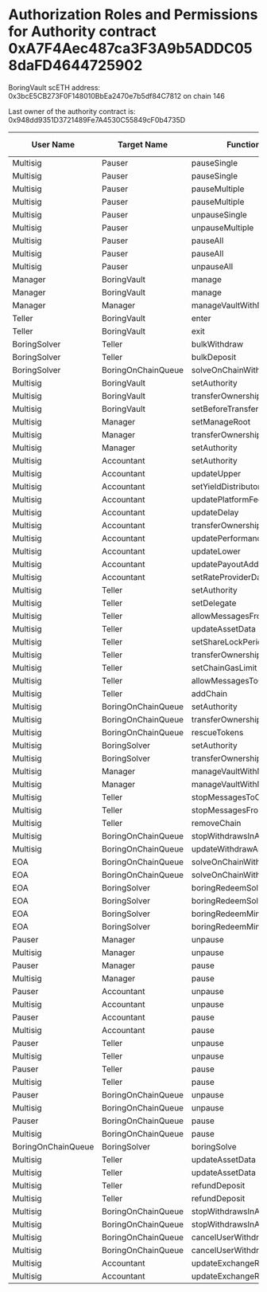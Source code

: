 # Authorization Roles and Permissions for Authority contract 0xA7F4Aec487ca3F3A9b5ADDC058daFD4644725902

BoringVault scETH address: 0x3bcE5CB273F0F148010BbEa2470e7b5df84C7812 on chain 146

Last owner of the authority contract is: 0x948dd9351D3721489Fe7A4530C55849cF0b4735D

| User Name | Target Name | Function Names | Function Signatures | User Address | Target Address |
|-----------|-------------|----------------|-------------------|--------------|----------------|
| Multisig | Pauser | pauseSingle | 0x6fa02012 | 0xE89CeE9837e6Fce3b1Ebd8E1C779b76fd6E20136 | 0xf46335dD880EaC9f06d07a1dD15882b9874e9FB6 |
| Multisig | Pauser | pauseSingle | 0x6fa02012 | 0xB26AEb430b5Bf6Be55763b42095E82DB9a1838B8 | 0xf46335dD880EaC9f06d07a1dD15882b9874e9FB6 |
| Multisig | Pauser | pauseMultiple | 0x1414a737 | 0xE89CeE9837e6Fce3b1Ebd8E1C779b76fd6E20136 | 0xf46335dD880EaC9f06d07a1dD15882b9874e9FB6 |
| Multisig | Pauser | pauseMultiple | 0x1414a737 | 0xB26AEb430b5Bf6Be55763b42095E82DB9a1838B8 | 0xf46335dD880EaC9f06d07a1dD15882b9874e9FB6 |
| Multisig | Pauser | unpauseSingle | 0x4ed1a7ed | 0x948dd9351D3721489Fe7A4530C55849cF0b4735D | 0xf46335dD880EaC9f06d07a1dD15882b9874e9FB6 |
| Multisig | Pauser | unpauseMultiple | 0x2a578b95 | 0x948dd9351D3721489Fe7A4530C55849cF0b4735D | 0xf46335dD880EaC9f06d07a1dD15882b9874e9FB6 |
| Multisig | Pauser | pauseAll | 0x595c6a67 | 0xE89CeE9837e6Fce3b1Ebd8E1C779b76fd6E20136 | 0xf46335dD880EaC9f06d07a1dD15882b9874e9FB6 |
| Multisig | Pauser | pauseAll | 0x595c6a67 | 0xB26AEb430b5Bf6Be55763b42095E82DB9a1838B8 | 0xf46335dD880EaC9f06d07a1dD15882b9874e9FB6 |
| Multisig | Pauser | unpauseAll | 0x8a2ddd03 | 0x948dd9351D3721489Fe7A4530C55849cF0b4735D | 0xf46335dD880EaC9f06d07a1dD15882b9874e9FB6 |
| Manager | BoringVault | manage | 0xf6e715d0 | 0x6830046d872604E92f9F95F225fF63f2300bc1e9 | 0x3bcE5CB273F0F148010BbEa2470e7b5df84C7812 |
| Manager | BoringVault | manage | 0x224d8703 | 0x6830046d872604E92f9F95F225fF63f2300bc1e9 | 0x3bcE5CB273F0F148010BbEa2470e7b5df84C7812 |
| Manager | Manager | manageVaultWithMerkleVerification | 0x244b0f6a | 0x6830046d872604E92f9F95F225fF63f2300bc1e9 | 0x6830046d872604E92f9F95F225fF63f2300bc1e9 |
| Teller | BoringVault | enter | 0x39d6ba32 | 0x31A5A9F60Dc3d62fa5168352CaF0Ee05aA18f5B8 | 0x3bcE5CB273F0F148010BbEa2470e7b5df84C7812 |
| Teller | BoringVault | exit | 0x18457e61 | 0x31A5A9F60Dc3d62fa5168352CaF0Ee05aA18f5B8 | 0x3bcE5CB273F0F148010BbEa2470e7b5df84C7812 |
| BoringSolver | Teller | bulkWithdraw | 0x3e64ce99 | 0x1dabab81AE16B945a747E52C4e5bd41a7b1cB8b3 | 0x31A5A9F60Dc3d62fa5168352CaF0Ee05aA18f5B8 |
| BoringSolver | Teller | bulkDeposit | 0x9d574420 | 0x1dabab81AE16B945a747E52C4e5bd41a7b1cB8b3 | 0x31A5A9F60Dc3d62fa5168352CaF0Ee05aA18f5B8 |
| BoringSolver | BoringOnChainQueue | solveOnChainWithdraws | 0x412638dc | 0x1dabab81AE16B945a747E52C4e5bd41a7b1cB8b3 | 0x555f4dF2180df6257860F23b29d653c1AAFb7957 |
| Multisig | BoringVault | setAuthority | 0x7a9e5e4b | 0x948dd9351D3721489Fe7A4530C55849cF0b4735D | 0x3bcE5CB273F0F148010BbEa2470e7b5df84C7812 |
| Multisig | BoringVault | transferOwnership | 0xf2fde38b | 0x948dd9351D3721489Fe7A4530C55849cF0b4735D | 0x3bcE5CB273F0F148010BbEa2470e7b5df84C7812 |
| Multisig | BoringVault | setBeforeTransferHook | 0x8929565f | 0x948dd9351D3721489Fe7A4530C55849cF0b4735D | 0x3bcE5CB273F0F148010BbEa2470e7b5df84C7812 |
| Multisig | Manager | setManageRoot | 0x21801a99 | 0x948dd9351D3721489Fe7A4530C55849cF0b4735D | 0x6830046d872604E92f9F95F225fF63f2300bc1e9 |
| Multisig | Manager | transferOwnership | 0xf2fde38b | 0x948dd9351D3721489Fe7A4530C55849cF0b4735D | 0x6830046d872604E92f9F95F225fF63f2300bc1e9 |
| Multisig | Manager | setAuthority | 0x7a9e5e4b | 0x948dd9351D3721489Fe7A4530C55849cF0b4735D | 0x6830046d872604E92f9F95F225fF63f2300bc1e9 |
| Multisig | Accountant | setAuthority | 0x7a9e5e4b | 0x948dd9351D3721489Fe7A4530C55849cF0b4735D | 0x3a592F9Ea2463379c4154d03461A73c484993668 |
| Multisig | Accountant | updateUpper | 0x634da58f | 0x948dd9351D3721489Fe7A4530C55849cF0b4735D | 0x3a592F9Ea2463379c4154d03461A73c484993668 |
| Multisig | Accountant | setYieldDistributor | 0x3038a60d | 0x948dd9351D3721489Fe7A4530C55849cF0b4735D | 0x3a592F9Ea2463379c4154d03461A73c484993668 |
| Multisig | Accountant | updatePlatformFee | 0xafb06952 | 0x948dd9351D3721489Fe7A4530C55849cF0b4735D | 0x3a592F9Ea2463379c4154d03461A73c484993668 |
| Multisig | Accountant | updateDelay | 0x6a054dc9 | 0x948dd9351D3721489Fe7A4530C55849cF0b4735D | 0x3a592F9Ea2463379c4154d03461A73c484993668 |
| Multisig | Accountant | transferOwnership | 0xf2fde38b | 0x948dd9351D3721489Fe7A4530C55849cF0b4735D | 0x3a592F9Ea2463379c4154d03461A73c484993668 |
| Multisig | Accountant | updatePerformanceFee | 0x709ac1c3 | 0x948dd9351D3721489Fe7A4530C55849cF0b4735D | 0x3a592F9Ea2463379c4154d03461A73c484993668 |
| Multisig | Accountant | updateLower | 0x207ec0e7 | 0x948dd9351D3721489Fe7A4530C55849cF0b4735D | 0x3a592F9Ea2463379c4154d03461A73c484993668 |
| Multisig | Accountant | updatePayoutAddress | 0x56200819 | 0x948dd9351D3721489Fe7A4530C55849cF0b4735D | 0x3a592F9Ea2463379c4154d03461A73c484993668 |
| Multisig | Accountant | setRateProviderData | 0x4d8be07e | 0x948dd9351D3721489Fe7A4530C55849cF0b4735D | 0x3a592F9Ea2463379c4154d03461A73c484993668 |
| Multisig | Teller | setAuthority | 0x7a9e5e4b | 0x948dd9351D3721489Fe7A4530C55849cF0b4735D | 0x31A5A9F60Dc3d62fa5168352CaF0Ee05aA18f5B8 |
| Multisig | Teller | setDelegate | 0xca5eb5e1 | 0x948dd9351D3721489Fe7A4530C55849cF0b4735D | 0x31A5A9F60Dc3d62fa5168352CaF0Ee05aA18f5B8 |
| Multisig | Teller | allowMessagesFromChain | 0x202eac57 | 0x948dd9351D3721489Fe7A4530C55849cF0b4735D | 0x31A5A9F60Dc3d62fa5168352CaF0Ee05aA18f5B8 |
| Multisig | Teller | updateAssetData | 0x8dfd8ba1 | 0x948dd9351D3721489Fe7A4530C55849cF0b4735D | 0x31A5A9F60Dc3d62fa5168352CaF0Ee05aA18f5B8 |
| Multisig | Teller | setShareLockPeriod | 0x12056e2d | 0x948dd9351D3721489Fe7A4530C55849cF0b4735D | 0x31A5A9F60Dc3d62fa5168352CaF0Ee05aA18f5B8 |
| Multisig | Teller | transferOwnership | 0xf2fde38b | 0x948dd9351D3721489Fe7A4530C55849cF0b4735D | 0x31A5A9F60Dc3d62fa5168352CaF0Ee05aA18f5B8 |
| Multisig | Teller | setChainGasLimit | 0x1568fc58 | 0x948dd9351D3721489Fe7A4530C55849cF0b4735D | 0x31A5A9F60Dc3d62fa5168352CaF0Ee05aA18f5B8 |
| Multisig | Teller | allowMessagesToChain | 0xb5ba6182 | 0x948dd9351D3721489Fe7A4530C55849cF0b4735D | 0x31A5A9F60Dc3d62fa5168352CaF0Ee05aA18f5B8 |
| Multisig | Teller | addChain | 0x34dafd6b | 0x948dd9351D3721489Fe7A4530C55849cF0b4735D | 0x31A5A9F60Dc3d62fa5168352CaF0Ee05aA18f5B8 |
| Multisig | BoringOnChainQueue | setAuthority | 0x7a9e5e4b | 0x948dd9351D3721489Fe7A4530C55849cF0b4735D | 0x555f4dF2180df6257860F23b29d653c1AAFb7957 |
| Multisig | BoringOnChainQueue | transferOwnership | 0xf2fde38b | 0x948dd9351D3721489Fe7A4530C55849cF0b4735D | 0x555f4dF2180df6257860F23b29d653c1AAFb7957 |
| Multisig | BoringOnChainQueue | rescueTokens | 0x0bf6cab7 | 0x948dd9351D3721489Fe7A4530C55849cF0b4735D | 0x555f4dF2180df6257860F23b29d653c1AAFb7957 |
| Multisig | BoringSolver | setAuthority | 0x7a9e5e4b | 0x948dd9351D3721489Fe7A4530C55849cF0b4735D | 0x1dabab81AE16B945a747E52C4e5bd41a7b1cB8b3 |
| Multisig | BoringSolver | transferOwnership | 0xf2fde38b | 0x948dd9351D3721489Fe7A4530C55849cF0b4735D | 0x1dabab81AE16B945a747E52C4e5bd41a7b1cB8b3 |
| Multisig | Manager | manageVaultWithMerkleVerification | 0x244b0f6a | 0xE89CeE9837e6Fce3b1Ebd8E1C779b76fd6E20136 | 0x6830046d872604E92f9F95F225fF63f2300bc1e9 |
| Multisig | Manager | manageVaultWithMerkleVerification | 0x244b0f6a | 0xB26AEb430b5Bf6Be55763b42095E82DB9a1838B8 | 0x6830046d872604E92f9F95F225fF63f2300bc1e9 |
| Multisig | Teller | stopMessagesToChain | 0x45ad6063 | 0x948dd9351D3721489Fe7A4530C55849cF0b4735D | 0x31A5A9F60Dc3d62fa5168352CaF0Ee05aA18f5B8 |
| Multisig | Teller | stopMessagesFromChain | 0xd555f368 | 0x948dd9351D3721489Fe7A4530C55849cF0b4735D | 0x31A5A9F60Dc3d62fa5168352CaF0Ee05aA18f5B8 |
| Multisig | Teller | removeChain | 0x55a2d64d | 0x948dd9351D3721489Fe7A4530C55849cF0b4735D | 0x31A5A9F60Dc3d62fa5168352CaF0Ee05aA18f5B8 |
| Multisig | BoringOnChainQueue | stopWithdrawsInAsset | 0x74732728 | 0x948dd9351D3721489Fe7A4530C55849cF0b4735D | 0x555f4dF2180df6257860F23b29d653c1AAFb7957 |
| Multisig | BoringOnChainQueue | updateWithdrawAsset | 0xeed4b3f8 | 0x948dd9351D3721489Fe7A4530C55849cF0b4735D | 0x555f4dF2180df6257860F23b29d653c1AAFb7957 |
| EOA | BoringOnChainQueue | solveOnChainWithdraws | 0x412638dc | 0xD23086C4e450cAAF55704EbC03875A04B4716CA2 | 0x555f4dF2180df6257860F23b29d653c1AAFb7957 |
| EOA | BoringOnChainQueue | solveOnChainWithdraws | 0x412638dc | 0xf8553c8552f906C19286F21711721E206EE4909E | 0x555f4dF2180df6257860F23b29d653c1AAFb7957 |
| EOA | BoringSolver | boringRedeemSolve | 0xb7532db2 | 0xD23086C4e450cAAF55704EbC03875A04B4716CA2 | 0x1dabab81AE16B945a747E52C4e5bd41a7b1cB8b3 |
| EOA | BoringSolver | boringRedeemSolve | 0xb7532db2 | 0xf8553c8552f906C19286F21711721E206EE4909E | 0x1dabab81AE16B945a747E52C4e5bd41a7b1cB8b3 |
| EOA | BoringSolver | boringRedeemMintSolve | 0xff011b62 | 0xD23086C4e450cAAF55704EbC03875A04B4716CA2 | 0x1dabab81AE16B945a747E52C4e5bd41a7b1cB8b3 |
| EOA | BoringSolver | boringRedeemMintSolve | 0xff011b62 | 0xf8553c8552f906C19286F21711721E206EE4909E | 0x1dabab81AE16B945a747E52C4e5bd41a7b1cB8b3 |
| Pauser | Manager | unpause | 0x3f4ba83a | 0xf46335dD880EaC9f06d07a1dD15882b9874e9FB6 | 0x6830046d872604E92f9F95F225fF63f2300bc1e9 |
| Multisig | Manager | unpause | 0x3f4ba83a | 0x948dd9351D3721489Fe7A4530C55849cF0b4735D | 0x6830046d872604E92f9F95F225fF63f2300bc1e9 |
| Pauser | Manager | pause | 0x8456cb59 | 0xf46335dD880EaC9f06d07a1dD15882b9874e9FB6 | 0x6830046d872604E92f9F95F225fF63f2300bc1e9 |
| Multisig | Manager | pause | 0x8456cb59 | 0x948dd9351D3721489Fe7A4530C55849cF0b4735D | 0x6830046d872604E92f9F95F225fF63f2300bc1e9 |
| Pauser | Accountant | unpause | 0x3f4ba83a | 0xf46335dD880EaC9f06d07a1dD15882b9874e9FB6 | 0x3a592F9Ea2463379c4154d03461A73c484993668 |
| Multisig | Accountant | unpause | 0x3f4ba83a | 0x948dd9351D3721489Fe7A4530C55849cF0b4735D | 0x3a592F9Ea2463379c4154d03461A73c484993668 |
| Pauser | Accountant | pause | 0x8456cb59 | 0xf46335dD880EaC9f06d07a1dD15882b9874e9FB6 | 0x3a592F9Ea2463379c4154d03461A73c484993668 |
| Multisig | Accountant | pause | 0x8456cb59 | 0x948dd9351D3721489Fe7A4530C55849cF0b4735D | 0x3a592F9Ea2463379c4154d03461A73c484993668 |
| Pauser | Teller | unpause | 0x3f4ba83a | 0xf46335dD880EaC9f06d07a1dD15882b9874e9FB6 | 0x31A5A9F60Dc3d62fa5168352CaF0Ee05aA18f5B8 |
| Multisig | Teller | unpause | 0x3f4ba83a | 0x948dd9351D3721489Fe7A4530C55849cF0b4735D | 0x31A5A9F60Dc3d62fa5168352CaF0Ee05aA18f5B8 |
| Pauser | Teller | pause | 0x8456cb59 | 0xf46335dD880EaC9f06d07a1dD15882b9874e9FB6 | 0x31A5A9F60Dc3d62fa5168352CaF0Ee05aA18f5B8 |
| Multisig | Teller | pause | 0x8456cb59 | 0x948dd9351D3721489Fe7A4530C55849cF0b4735D | 0x31A5A9F60Dc3d62fa5168352CaF0Ee05aA18f5B8 |
| Pauser | BoringOnChainQueue | unpause | 0x3f4ba83a | 0xf46335dD880EaC9f06d07a1dD15882b9874e9FB6 | 0x555f4dF2180df6257860F23b29d653c1AAFb7957 |
| Multisig | BoringOnChainQueue | unpause | 0x3f4ba83a | 0x948dd9351D3721489Fe7A4530C55849cF0b4735D | 0x555f4dF2180df6257860F23b29d653c1AAFb7957 |
| Pauser | BoringOnChainQueue | pause | 0x8456cb59 | 0xf46335dD880EaC9f06d07a1dD15882b9874e9FB6 | 0x555f4dF2180df6257860F23b29d653c1AAFb7957 |
| Multisig | BoringOnChainQueue | pause | 0x8456cb59 | 0x948dd9351D3721489Fe7A4530C55849cF0b4735D | 0x555f4dF2180df6257860F23b29d653c1AAFb7957 |
| BoringOnChainQueue | BoringSolver | boringSolve | 0x67aa0416 | 0x555f4dF2180df6257860F23b29d653c1AAFb7957 | 0x1dabab81AE16B945a747E52C4e5bd41a7b1cB8b3 |
| Multisig | Teller | updateAssetData | 0x8dfd8ba1 | 0xE89CeE9837e6Fce3b1Ebd8E1C779b76fd6E20136 | 0x31A5A9F60Dc3d62fa5168352CaF0Ee05aA18f5B8 |
| Multisig | Teller | updateAssetData | 0x8dfd8ba1 | 0xB26AEb430b5Bf6Be55763b42095E82DB9a1838B8 | 0x31A5A9F60Dc3d62fa5168352CaF0Ee05aA18f5B8 |
| Multisig | Teller | refundDeposit | 0x46b563f4 | 0xE89CeE9837e6Fce3b1Ebd8E1C779b76fd6E20136 | 0x31A5A9F60Dc3d62fa5168352CaF0Ee05aA18f5B8 |
| Multisig | Teller | refundDeposit | 0x46b563f4 | 0xB26AEb430b5Bf6Be55763b42095E82DB9a1838B8 | 0x31A5A9F60Dc3d62fa5168352CaF0Ee05aA18f5B8 |
| Multisig | BoringOnChainQueue | stopWithdrawsInAsset | 0x74732728 | 0xE89CeE9837e6Fce3b1Ebd8E1C779b76fd6E20136 | 0x555f4dF2180df6257860F23b29d653c1AAFb7957 |
| Multisig | BoringOnChainQueue | stopWithdrawsInAsset | 0x74732728 | 0xB26AEb430b5Bf6Be55763b42095E82DB9a1838B8 | 0x555f4dF2180df6257860F23b29d653c1AAFb7957 |
| Multisig | BoringOnChainQueue | cancelUserWithdraws | 0x9fff7e2a | 0xE89CeE9837e6Fce3b1Ebd8E1C779b76fd6E20136 | 0x555f4dF2180df6257860F23b29d653c1AAFb7957 |
| Multisig | BoringOnChainQueue | cancelUserWithdraws | 0x9fff7e2a | 0xB26AEb430b5Bf6Be55763b42095E82DB9a1838B8 | 0x555f4dF2180df6257860F23b29d653c1AAFb7957 |
| Multisig | Accountant | updateExchangeRate | 0x3458113d | 0xE89CeE9837e6Fce3b1Ebd8E1C779b76fd6E20136 | 0x3a592F9Ea2463379c4154d03461A73c484993668 |
| Multisig | Accountant | updateExchangeRate | 0x3458113d | 0xB26AEb430b5Bf6Be55763b42095E82DB9a1838B8 | 0x3a592F9Ea2463379c4154d03461A73c484993668 |
